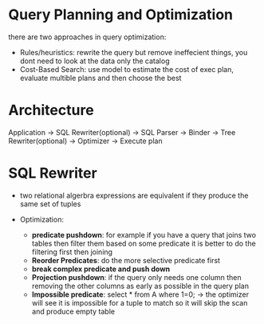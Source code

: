 # Query Planning and Optimization

there are two approaches in query optimization:
* Rules/heuristics: rewrite the query but remove ineffecient things, you dont need to look at the data only the catalog
* Cost-Based Search: use model to estimate the cost of exec plan, evaluate multible plans and then choose the best

# Architecture

Application →  SQL Rewriter(optional) →  SQL Parser →  Binder → Tree Rewriter(optional) →  Optimizer →  Execute plan

# SQL Rewriter

* two relational algerbra expressions are equivalent if they produce the same set of tuples

* Optimization:
    * **predicate pushdown**:
      for example if you have a query that joins two tables then filter them based on some predicate 
      it is better to do the filtering first then joining
    * **Reorder Predicates**:
      do the more selective predicate first
    * **break complex predicate and push down**
    * **Projection pushdown**: 
      if the query only needs one column then removing the other columns as early as possible in the query plan
    * **Impossible predicate**:
      select * from A where 1=0; -> the optimizer will see it is impossible for a tuple to match so it will skip the scan
      and produce empty table
